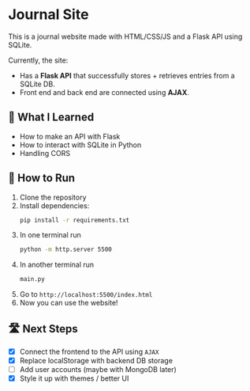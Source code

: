 # Journal Site

This is a journal website made with HTML/CSS/JS and a Flask API using SQLite.

Currently, the site:
- Has a **Flask API** that successfully stores + retrieves entries from a SQLite DB.
- Front end and back end are connected using **AJAX**.

## 🚀 What I Learned
- How to make an API with Flask
- How to interact with SQLite in Python
- Handling CORS

## 🧠 How to Run
1. Clone the repository
2. Install dependencies:
   ```bash
   pip install -r requirements.txt
   ```
4. In one terminal run
   ```bash
   python -m http.server 5500
   ```
5. In another terminal run
   ```bash
   main.py
   ```
6. Go to ```http://localhost:5500/index.html```
7. Now you can use the website!

## 🛣️ Next Steps
- [x] Connect the frontend to the API using `AJAX`
- [x] Replace localStorage with backend DB storage
- [ ] Add user accounts (maybe with MongoDB later)
- [x] Style it up with themes / better UI
